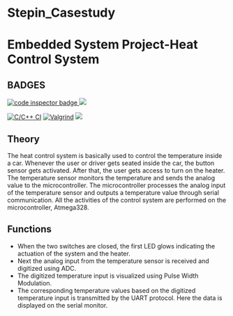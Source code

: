 # Stepin_Casestudy
# Embedded System Project-Heat Control System

## BADGES
<a href="https://frontend.code-inspector.com/public/user/github/17251A0404">
   <img src="https://code-inspector.com/public/badge/user/github/17251A0404?style=light" alt="code inspector badge" />
  
   <img src="https://www.code-inspector.com/project/28651/score/svg"/>
</a>

   [![C/C++ CI](https://github.com/17251A0404/Stepin_Casestudy/actions/workflows/c-build.yml/badge.svg)](https://github.com/17251A0404/Stepin_Casestudy/actions/workflows/c-build.yml)
   [![Valgrind](https://github.com/17251A0404/Stepin_Casestudy/actions/workflows/Valgrind.yml/badge.svg)](https://github.com/17251A0404/Stepin_Casestudy/actions/workflows/Valgrind.yml)
   <img src="https://www.code-inspector.com/project/28651/status/svg"/>
   
  ## Theory
  The heat control system is basically used to control the temperature inside a car. Whenever the user or driver gets seated inside the car, the button sensor gets activated. After that, the user gets access to turn on the heater. The temperature sensor monitors the temperature and sends the analog value to the microcontroller. The microcontroller processes the analog input of the temperature sensor and outputs a temperature value through serial communication. All the activities of the control system are performed on the microcontroller, Atmega328.
  
## Functions
   * When the two switches are closed, the first LED glows indicating the actuation of the system and the heater.
   *  Next the analog input from the temperature sensor is received and digitized using ADC.
   *  The digitized temperature input is visualized using Pulse Width Modulation.
   *  The corresponding temperature values based on the digitized temperature input is transmitted by the UART protocol. Here the data is displayed on the serial monitor.

